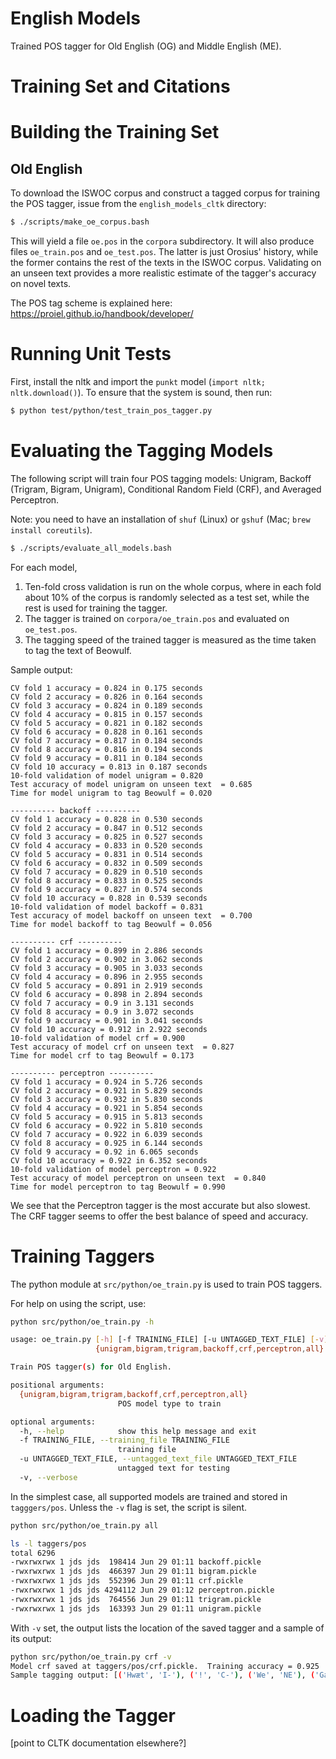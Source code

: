 # English Models

Trained POS tagger for Old English (OG) and Middle English (ME).

Training Set and Citations
==========================

Building the Training Set
==========================

Old English
-----------

To download the ISWOC corpus and construct a tagged corpus for training the POS tagger, issue from the `english_models_cltk` directory:

```bash
$ ./scripts/make_oe_corpus.bash
```

This will yield a file `oe.pos` in the `corpora` subdirectory. It will also produce files `oe_train.pos` and `oe_test.pos`.  The latter is just Orosius' history, while the former contains the rest of the texts in the ISWOC corpus.  Validating on an unseen text provides a more realistic estimate of the tagger's accuracy on novel texts.

The POS tag scheme is explained here: https://proiel.github.io/handbook/developer/


Running Unit Tests
==================

First, install the nltk and import the `punkt` model (`import nltk; nltk.download()`). To ensure that the system is sound, then run:

```bash
$ python test/python/test_train_pos_tagger.py
```


Evaluating the Tagging Models
=============================

The following script will train four POS tagging models: Unigram, Backoff (Trigram, Bigram, Unigram), Conditional Random Field (CRF), and Averaged Perceptron.

Note: you need to have an installation of `shuf` (Linux) or `gshuf` (Mac; `brew install coreutils`).

```bash
$ ./scripts/evaluate_all_models.bash
```

For each model,
1.  Ten-fold cross validation is run on the whole corpus, where in each fold about 10% of the corpus is randomly selected as a test set, while the rest is used for training the tagger.
2.  The tagger is trained on `corpora/oe_train.pos` and evaluated on `oe_test.pos`.
3.	The tagging speed of the trained tagger is measured as the time taken to tag the text of Beowulf.

Sample output:

```---------- unigram ----------
CV fold 1 accuracy = 0.824 in 0.175 seconds
CV fold 2 accuracy = 0.826 in 0.164 seconds
CV fold 3 accuracy = 0.824 in 0.189 seconds
CV fold 4 accuracy = 0.815 in 0.157 seconds
CV fold 5 accuracy = 0.821 in 0.182 seconds
CV fold 6 accuracy = 0.828 in 0.161 seconds
CV fold 7 accuracy = 0.817 in 0.184 seconds
CV fold 8 accuracy = 0.816 in 0.194 seconds
CV fold 9 accuracy = 0.811 in 0.184 seconds
CV fold 10 accuracy = 0.813 in 0.187 seconds
10-fold validation of model unigram = 0.820
Test accuracy of model unigram on unseen text  = 0.685
Time for model unigram to tag Beowulf = 0.020

---------- backoff ----------
CV fold 1 accuracy = 0.828 in 0.530 seconds
CV fold 2 accuracy = 0.847 in 0.512 seconds
CV fold 3 accuracy = 0.825 in 0.527 seconds
CV fold 4 accuracy = 0.833 in 0.520 seconds
CV fold 5 accuracy = 0.831 in 0.514 seconds
CV fold 6 accuracy = 0.832 in 0.509 seconds
CV fold 7 accuracy = 0.829 in 0.510 seconds
CV fold 8 accuracy = 0.833 in 0.525 seconds
CV fold 9 accuracy = 0.827 in 0.574 seconds
CV fold 10 accuracy = 0.828 in 0.539 seconds
10-fold validation of model backoff = 0.831
Test accuracy of model backoff on unseen text  = 0.700
Time for model backoff to tag Beowulf = 0.056

---------- crf ----------
CV fold 1 accuracy = 0.899 in 2.886 seconds
CV fold 2 accuracy = 0.902 in 3.062 seconds
CV fold 3 accuracy = 0.905 in 3.033 seconds
CV fold 4 accuracy = 0.896 in 2.955 seconds
CV fold 5 accuracy = 0.891 in 2.919 seconds
CV fold 6 accuracy = 0.898 in 2.894 seconds
CV fold 7 accuracy = 0.9 in 3.131 seconds
CV fold 8 accuracy = 0.9 in 3.072 seconds
CV fold 9 accuracy = 0.901 in 3.041 seconds
CV fold 10 accuracy = 0.912 in 2.922 seconds
10-fold validation of model crf = 0.900
Test accuracy of model crf on unseen text  = 0.827
Time for model crf to tag Beowulf = 0.173

---------- perceptron ----------
CV fold 1 accuracy = 0.924 in 5.726 seconds
CV fold 2 accuracy = 0.921 in 5.829 seconds
CV fold 3 accuracy = 0.932 in 5.830 seconds
CV fold 4 accuracy = 0.921 in 5.854 seconds
CV fold 5 accuracy = 0.915 in 5.813 seconds
CV fold 6 accuracy = 0.922 in 5.810 seconds
CV fold 7 accuracy = 0.922 in 6.039 seconds
CV fold 8 accuracy = 0.925 in 6.144 seconds
CV fold 9 accuracy = 0.92 in 6.065 seconds
CV fold 10 accuracy = 0.922 in 6.352 seconds
10-fold validation of model perceptron = 0.922
Test accuracy of model perceptron on unseen text  = 0.840
Time for model perceptron to tag Beowulf = 0.990
```

We see that the Perceptron tagger is the most accurate but also slowest.  The CRF tagger seems to offer the best balance of speed and accuracy.

Training Taggers
=================

The python module at `src/python/oe_train.py` is used to train POS taggers.  

For help on using the script, use:

```bash
python src/python/oe_train.py -h

usage: oe_train.py [-h] [-f TRAINING_FILE] [-u UNTAGGED_TEXT_FILE] [-v]
                   {unigram,bigram,trigram,backoff,crf,perceptron,all}

Train POS tagger(s) for Old English.

positional arguments:
  {unigram,bigram,trigram,backoff,crf,perceptron,all}
                        POS model type to train

optional arguments:
  -h, --help            show this help message and exit
  -f TRAINING_FILE, --training_file TRAINING_FILE
                        training file
  -u UNTAGGED_TEXT_FILE, --untagged_text_file UNTAGGED_TEXT_FILE
                        untagged text for testing
  -v, --verbose
```

In the simplest case, all supported models are trained and stored in `tagggers/pos`. Unless the `-v` flag is set, the script is silent.

```bash
python src/python/oe_train.py all

ls -l taggers/pos
total 6296
-rwxrwxrwx 1 jds jds  198414 Jun 29 01:11 backoff.pickle
-rwxrwxrwx 1 jds jds  466397 Jun 29 01:11 bigram.pickle
-rwxrwxrwx 1 jds jds  552396 Jun 29 01:11 crf.pickle
-rwxrwxrwx 1 jds jds 4294112 Jun 29 01:12 perceptron.pickle
-rwxrwxrwx 1 jds jds  764556 Jun 29 01:11 trigram.pickle
-rwxrwxrwx 1 jds jds  163393 Jun 29 01:11 unigram.pickle
```

With `-v` set, the output lists the location of the saved tagger and a sample of its output:

```bash
python src/python/oe_train.py crf -v
Model crf saved at taggers/pos/crf.pickle.  Training accuracy = 0.925
Sample tagging output: [('Hwæt', 'I-'), ('!', 'C-'), ('We', 'NE'), ('Gardena', 'NE'), ('in', 'R-'), ('geardagum', 'NB'), (',', 'C-'), ('þeodcyninga', 'NB'), (',', 'C-'), ('þrym', 'PY')]
```

Loading the Tagger
==================

[point to CLTK documentation elsewhere?]